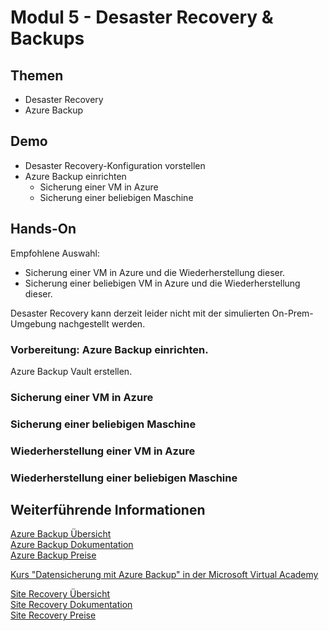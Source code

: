 # Modul 5 - Desaster Recovery & Backups
## Themen
* Desaster Recovery
* Azure Backup

## Demo
* Desaster Recovery-Konfiguration vorstellen
* Azure Backup einrichten
	* Sicherung einer VM in Azure
	* Sicherung einer beliebigen Maschine

## Hands-On

Empfohlene Auswahl:
* Sicherung einer VM in Azure und die Wiederherstellung dieser.
* Sicherung einer beliebigen VM in Azure und die Wiederherstellung dieser.

Desaster Recovery kann derzeit leider nicht mit der simulierten On-Prem-Umgebung nachgestellt werden.

### Vorbereitung: Azure Backup einrichten.

Azure Backup Vault erstellen.

### Sicherung einer VM in Azure


### Sicherung einer beliebigen Maschine


### Wiederherstellung einer VM in Azure


### Wiederherstellung einer beliebigen Maschine


## Weiterführende Informationen

[Azure Backup Übersicht](https://azure.microsoft.com/de-de/services/backup/)  
[Azure Backup Dokumentation](https://azure.microsoft.com/de-de/documentation/services/backup/)  
[Azure Backup Preise](https://azure.microsoft.com/de-de/pricing/details/backup/)

[Kurs "Datensicherung mit Azure Backup" in der Microsoft Virtual Academy](https://www.microsoftvirtualacademy.com/de-de/training-courses/datensicherung-mit-azure-backup-13976?l=ZpYkSDvbB_5205192810)

[Site Recovery Übersicht](https://azure.microsoft.com/de-de/services/site-recovery/)  
[Site Recovery Dokumentation](https://azure.microsoft.com/de-de/documentation/services/site-recovery/)  
[Site Recovery Preise](https://azure.microsoft.com/de-de/pricing/details/site-recovery/)